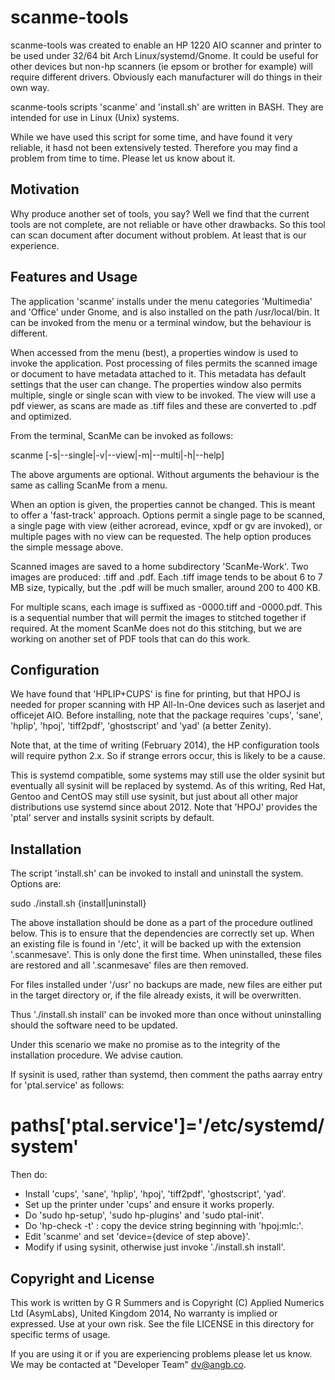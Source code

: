 scanme-tools  
=============

scanme-tools was created to enable an HP 1220 AIO scanner and printer to be
used under 32/64 bit Arch Linux/systemd/Gnome.  It could be useful for other
devices but non-hp scanners (ie epsom or brother for example) will require
different drivers.  Obviously each manufacturer will do things in their own
way.  

scanme-tools scripts 'scanme' and 'install.sh' are written in BASH.  They are
intended for use in Linux (Unix) systems.  

While we have used this script for some time, and have found it very reliable,
it hasd not been extensively tested.  Therefore you may find a problem from time
to time.  Please let us know about it.

Motivation
----------

Why produce another set of tools, you say?  Well we find that the current tools
are not complete, are not reliable or have other drawbacks.  So this tool can
scan document after document without problem.  At least that is our experience.  

Features and Usage
------------------

The application 'scanme' installs under the menu categories 'Multimedia' and
'Office' under Gnome, and is also installed on the path /usr/local/bin. It can
be invoked from the menu or a terminal window, but the behaviour is different.  

When accessed from the menu (best), a properties window is used to invoke the
application.  Post processing of files permits the scanned image or document to
have metadata attached to it.  This metadata has default settings that the user
can change.  The properties window also permits multiple, single or single scan
with view to be invoked.  The view will use a pdf viewer, as scans are made as
.tiff files and these are converted to .pdf and optimized.  

From the terminal, ScanMe can be invoked as follows:  

  scanme [-s|--single|-v|--view|-m|--multi|-h|--help]  

The above arguments are optional.  Without arguments the behaviour is the same
as calling ScanMe from a menu.  

When an option is given, the properties cannot be changed.  This is meant to
offer a 'fast-track' approach.  Options permit a single page to be scanned, a
single page with view (either acroread, evince, xpdf or gv are invoked), or
multiple pages with no view can be requested.  The help option produces the
simple message above.  

Scanned images are saved to a home subdirectory 'ScanMe-Work'. Two images are
produced: .tiff and .pdf.  Each .tiff image tends to be about 6 to 7 MB size,
typically, but the .pdf will be much smaller, around 200 to 400 KB.  

For multiple scans, each image is suffixed as -0000.tiff and -0000.pdf.  This
is a sequential number that will permit the images to stitched together if
required.  At the moment ScanMe does not do this stitching, but we are working
on another set of PDF tools that can do this work.  

Configuration
-------------

We have found that 'HPLIP+CUPS' is fine for printing, but that HPOJ is needed
for proper scanning with HP All-In-One devices such as laserjet and officejet
AIO.  Before installing, note that the package requires 'cups', 'sane', 'hplip',
'hpoj', 'tiff2pdf', 'ghostscript' and 'yad' (a better Zenity).  

Note that, at the time of writing (February 2014), the HP configuration tools
will require python 2.x.  So if strange errors occur, this is likely to be a
cause.  

This is systemd compatible, some systems may still use the older sysinit but
eventually all sysinit will be replaced by systemd.  As of this writing, Red
Hat, Gentoo and CentOS may still use sysinit, but just about all other major
distributions use systemd since about 2012.  Note that 'HPOJ' provides the
'ptal' server and installs sysinit scripts by default.  

Installation
------------
The script 'install.sh' can be invoked to install and uninstall the system.
Options are:  
  
  sudo ./install.sh {install|uninstall}  
  
The above installation should be done as a part of the procedure outlined below.
This is to ensure that the dependencies are correctly set up.  When an existing
file is found in '/etc', it will be backed up with the extension '.scanmesave'.
This is only done the first time.  When uninstalled, these files are restored
and all '.scanmesave' files are then removed.  

For files installed under '/usr' no backups are made, new files are either put
in the target directory or, if the file already exists, it will be overwritten.  

Thus './install.sh install' can be invoked more than once without uninstalling
should the software need to be updated.

Under this scenario we make no promise as to the integrity of the installation
procedure.  We advise caution.

If sysinit is used, rather than systemd, then comment the paths aarray entry for
'ptal.service' as follows:  
  
# paths['ptal.service']='/etc/systemd/system'  
  
Then do:  
  
- Install 'cups', 'sane', 'hplip', 'hpoj', 'tiff2pdf', 'ghostscript', 'yad'.  
- Set up the printer under 'cups' and ensure it works properly.  
- Do 'sudo hp-setup', 'sudo hp-plugins' and 'sudo ptal-init'.  
- Do 'hp-check -t' : copy the device string beginning with 'hpoj:mlc:'.  
- Edit 'scanme' and set 'device={device of step above}'.  
- Modify if using sysinit, otherwise just invoke './install.sh install'.  

Copyright and License
---------------------
This work is written by G R Summers and is Copyright (C) Applied Numerics Ltd
(AsymLabs), United Kingdom 2014, No warranty is implied or expressed.  Use at
your own risk.  See the file LICENSE in this directory for specific terms of
usage.  

If you are using it or if you are experiencing problems please let us know.  We
may be contacted at "Developer Team" <dv@angb.co>.

